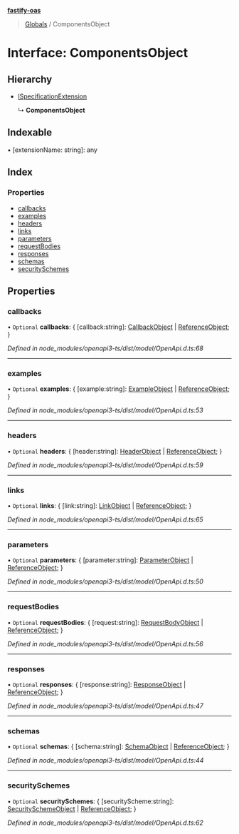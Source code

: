 **[fastify-oas](../README.md)**

> [Globals](../README.md) / ComponentsObject

# Interface: ComponentsObject

## Hierarchy

* [ISpecificationExtension](ispecificationextension.md)

  ↳ **ComponentsObject**

## Indexable

▪ [extensionName: string]: any

## Index

### Properties

* [callbacks](componentsobject.md#callbacks)
* [examples](componentsobject.md#examples)
* [headers](componentsobject.md#headers)
* [links](componentsobject.md#links)
* [parameters](componentsobject.md#parameters)
* [requestBodies](componentsobject.md#requestbodies)
* [responses](componentsobject.md#responses)
* [schemas](componentsobject.md#schemas)
* [securitySchemes](componentsobject.md#securityschemes)

## Properties

### callbacks

• `Optional` **callbacks**: { [callback:string]: [CallbackObject](callbackobject.md) \| [ReferenceObject](referenceobject.md);  }

*Defined in node_modules/openapi3-ts/dist/model/OpenApi.d.ts:68*

___

### examples

• `Optional` **examples**: { [example:string]: [ExampleObject](exampleobject.md) \| [ReferenceObject](referenceobject.md);  }

*Defined in node_modules/openapi3-ts/dist/model/OpenApi.d.ts:53*

___

### headers

• `Optional` **headers**: { [header:string]: [HeaderObject](headerobject.md) \| [ReferenceObject](referenceobject.md);  }

*Defined in node_modules/openapi3-ts/dist/model/OpenApi.d.ts:59*

___

### links

• `Optional` **links**: { [link:string]: [LinkObject](linkobject.md) \| [ReferenceObject](referenceobject.md);  }

*Defined in node_modules/openapi3-ts/dist/model/OpenApi.d.ts:65*

___

### parameters

• `Optional` **parameters**: { [parameter:string]: [ParameterObject](parameterobject.md) \| [ReferenceObject](referenceobject.md);  }

*Defined in node_modules/openapi3-ts/dist/model/OpenApi.d.ts:50*

___

### requestBodies

• `Optional` **requestBodies**: { [request:string]: [RequestBodyObject](requestbodyobject.md) \| [ReferenceObject](referenceobject.md);  }

*Defined in node_modules/openapi3-ts/dist/model/OpenApi.d.ts:56*

___

### responses

• `Optional` **responses**: { [response:string]: [ResponseObject](responseobject.md) \| [ReferenceObject](referenceobject.md);  }

*Defined in node_modules/openapi3-ts/dist/model/OpenApi.d.ts:47*

___

### schemas

• `Optional` **schemas**: { [schema:string]: [SchemaObject](schemaobject.md) \| [ReferenceObject](referenceobject.md);  }

*Defined in node_modules/openapi3-ts/dist/model/OpenApi.d.ts:44*

___

### securitySchemes

• `Optional` **securitySchemes**: { [securityScheme:string]: [SecuritySchemeObject](securityschemeobject.md) \| [ReferenceObject](referenceobject.md);  }

*Defined in node_modules/openapi3-ts/dist/model/OpenApi.d.ts:62*
